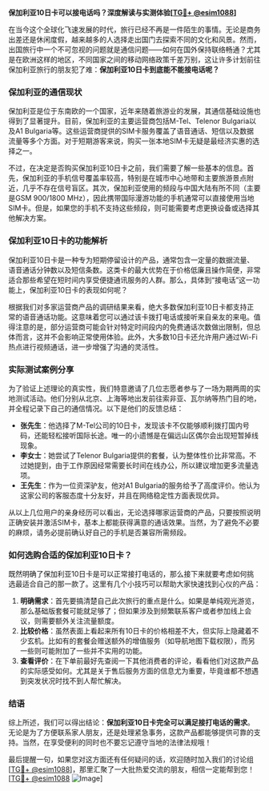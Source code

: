 **保加利亚10日卡可以接电话吗？深度解读与实测体验[[TG💪+ @esim1088](https://t.me/s/esim1088)]**

在当今这个全球化飞速发展的时代，旅行已经不再是一件陌生的事情。无论是商务出差还是休闲度假，越来越多的人选择走出国门去探索不同的文化和风景。然而，出国旅行中一个不可忽视的问题就是通信问题——如何在国外保持联络畅通？尤其是在欧洲这样的地区，不同国家之间的移动网络政策千差万别，这让许多计划前往保加利亚旅行的朋友犯了难：**保加利亚10日卡到底能不能接电话呢？**

### 保加利亚的通信现状

保加利亚是位于东南欧的一个国家，近年来随着旅游业的发展，其通信基础设施也得到了显著提升。目前，保加利亚的主要运营商包括M-Tel、Telenor Bulgaria以及A1 Bulgaria等。这些运营商提供的SIM卡服务覆盖了语音通话、短信以及数据流量等多个方面。对于短期游客来说，购买一张本地SIM卡无疑是最经济实惠的选择之一。

不过，在决定是否购买保加利亚10日卡之前，我们需要了解一些基本的信息。首先，保加利亚的手机信号覆盖率较高，特别是在城市中心地带和主要旅游景点附近，几乎不存在信号盲区。其次，保加利亚使用的频段与中国大陆有所不同（主要是GSM 900/1800 MHz），因此携带国际漫游功能的手机通常可以直接使用当地SIM卡。但是，如果您的手机不支持这些频段，则可能需要考虑更换设备或选择其他解决方案。

### 保加利亚10日卡的功能解析

保加利亚10日卡是一种专为短期停留设计的产品，通常包含一定量的数据流量、语音通话分钟数以及短信条数。这类卡的最大优势在于价格低廉且操作简便，非常适合那些希望在短时间内享受便捷通讯服务的人群。那么，具体到“接电话”这一功能上，保加利亚10日卡的表现如何呢？

根据我们对多家运营商产品的调研结果来看，绝大多数保加利亚10日卡都支持正常的语音通话功能。这意味着您可以通过该卡拨打电话或接听来自亲友的来电。值得注意的是，部分运营商可能会针对特定时间段内的免费通话次数做出限制，但总体而言，这并不会影响正常使用体验。此外，大多数10日卡还允许用户通过Wi-Fi热点进行视频通话，进一步增强了沟通的灵活性。

### 实际测试案例分享

为了验证上述理论的真实性，我们特意邀请了几位志愿者参与了一场为期两周的实地测试活动。他们分别从北京、上海等地出发前往索非亚、瓦尔纳等热门目的地，并全程记录下自己的通信情况。以下是他们的反馈总结：

- **张先生**：他选择了M-Tel公司的10日卡，发现该卡不仅能够顺利拨打国内号码，还能轻松接听国际长途。唯一的小遗憾是在偏远山区偶尔会出现短暂掉线现象。
- **李女士**：她尝试了Telenor Bulgaria提供的套餐，认为整体性价比非常高。不过她提到，由于工作原因经常需要长时间在线办公，所以建议增加更多流量选项。
- **王先生**：作为一位资深驴友，他对A1 Bulgaria的服务给予了高度评价。他认为这家公司的客服态度十分友好，并且在网络稳定性方面表现优异。

从以上几位用户的亲身经历可以看出，无论选择哪家运营商的产品，只要按照说明正确安装并激活SIM卡，基本上都能获得满意的通话效果。当然，为了避免不必要的麻烦，请务必提前确认好自己的手机是否兼容所需频段。

### 如何选购合适的保加利亚10日卡？

既然明确了保加利亚10日卡是可以正常接打电话的，那么接下来就要考虑如何挑选最适合自己的那一款了。这里有几个小技巧可以帮助大家快速找到心仪的产品：

1. **明确需求**：首先要搞清楚自己此次旅行的重点是什么。如果是单纯观光游览，那么基础版套餐可能就足够了；但如果涉及到频繁联系客户或者参加线上会议，则需要额外关注流量额度。
2. **比较价格**：虽然表面上看起来所有10日卡的价格相差不大，但实际上隐藏着不少玄机。比如有的套餐会赠送额外的增值服务（如导航地图下载权限），而另一些则可能附加了一些并不实用的功能。
3. **查看评价**：在下单前最好先查阅一下其他消费者的评论，看看他们对这款产品的实际感受如何。尤其是关于售后服务方面的信息尤为重要，毕竟谁都不想遇到突发状况时找不到人帮忙解决。

### 结语

综上所述，我们可以得出结论：**保加利亚10日卡完全可以满足接打电话的需求**。无论是为了方便联系家人朋友，还是处理紧急事务，这款产品都能够提供可靠的支持。当然，在享受便利的同时也不要忘记遵守当地的法律法规哦！

最后提醒一句，如果您对这方面还有任何疑问的话，欢迎随时加入我们的讨论组[[TG💪+ @esim1088](https://t.me/s/esim1088)]，那里汇聚了一大批热爱交流的朋友，相信一定能帮到您！[[TG💪+ @esim1088](https://t.me/s/esim1088) ![Image](https://i.postimg.cc/4NQfJmqS/Snipaste-2025-05-13-00-14-12.png)]
